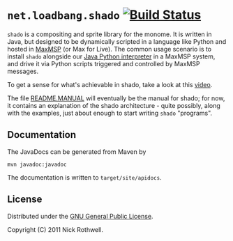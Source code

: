 # `net.loadbang.shado` [![Build Status](https://secure.travis-ci.org/cassiel/net.loadbang.shado.png)](http://travis-ci.org/cassiel/net.loadbang.shado)

`shado` is a compositing and sprite library for the monome. It is
written in Java, but designed to be dynamically scripted in a language
like Python and hosted in [MaxMSP][max] (or Max for Live). The common
usage scenario is to install `shado` alongside our [Java Python
interpreter][jython] in a MaxMSP system, and drive it via Python scripts
triggered and controlled by MaxMSP messages.

To get a sense for what's achievable in shado, take a look at this
[video][vimeo].

The file [README.MANUAL][manual] will eventually be the manual for
shado; for now, it contains an explanation of the shado architecture -
quite possibly, along with the examples, just about enough to start
writing `shado` "programs".

## Documentation

The JavaDocs can be generated from Maven by

	mvn javadoc:javadoc

The documentation is written to `target/site/apidocs`.

## License

Distributed under the [GNU General Public License][gpl].

Copyright (C) 2011 Nick Rothwell.

[vimeo]: http://vimeo.com/1338613
[max]: http://cycling74.com/products/max/
[jython]: https://github.com/cassiel/net.loadbang.jython
[lib]: https://github.com/cassiel/net.loadbang.lib
[manual]: https://github.com/cassiel/net.loadbang.shado/blob/master/README.MANUAL.md
[osc]: https://github.com/cassiel/net.loadbang.osc
[gpl]: http://www.gnu.org/copyleft/gpl.html
